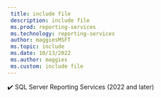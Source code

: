 ```yaml
---
 title: include file
 description: include file
 ms.prod: reporting-services
 ms.technology: reporting-services
 author: maggiesMSFT
 ms.topic: include
 ms.date: 10/13/2022
 ms.author: maggies
 ms.custom: include file
---
```



✔️&nbsp;SQL&nbsp;Server&nbsp;Reporting&nbsp;Services (2022 and later)